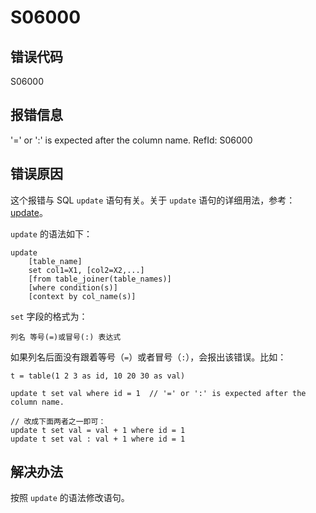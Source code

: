 # S06000

## 错误代码

S06000

## 报错信息

'=' or ':' is expected after the column name. RefId: S06000

## 错误原因

这个报错与 SQL `update` 语句有关。关于 `update` 语句的详细用法，参考：[update](../progr/sql/update.html)。

`update` 的语法如下：

```
update
    [table_name]
    set col1=X1, [col2=X2,...]
    [from table_joiner(table_names)]
    [where condition(s)]
    [context by col_name(s)]
```

`set` 字段的格式为：

```
列名 等号(=)或冒号(:) 表达式
```

如果列名后面没有跟着等号（`=`）或者冒号（`:`），会报出该错误。比如：

```
t = table(1 2 3 as id, 10 20 30 as val)

update t set val where id = 1  // '=' or ':' is expected after the column name.

// 改成下面两者之一即可：
update t set val = val + 1 where id = 1
update t set val : val + 1 where id = 1
```

## 解决办法

按照 `update` 的语法修改语句。


